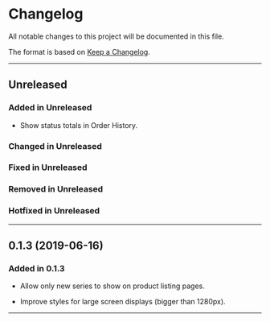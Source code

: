 # Changelog

All notable changes to this project will be documented in this file.

The format is based on [Keep a Changelog](http://keepachangelog.com/en/1.0.0/).

-------------------------------------------------------------------------------

## Unreleased

### Added in Unreleased

- Show status totals in Order History.

### Changed in Unreleased

### Fixed in Unreleased

### Removed in Unreleased

### Hotfixed in Unreleased

-------------------------------------------------------------------------------

## 0.1.3  (2019-06-16)

### Added in 0.1.3

- Allow only new series to show on product listing pages.

- Improve styles for large screen displays (bigger than 1280px).

-------------------------------------------------------------------------------
